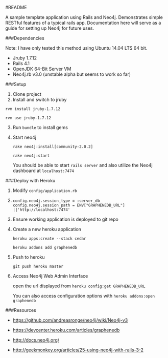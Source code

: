 #README


A sample template application using Rails and Neo4j. Demonstrates simple RESTful features of a typical rails app. 
Documentation here will serve as a guide for setting up Neo4j for future uses.

###Dependencies

Note: I have only tested this method using Ubuntu 14.04 LTS 64 bit.

* Jruby 1.7.12
* Rails 4.1
* OpenJDK 64-Bit Server VM
* Neo4j.rb v3.0 (unstable alpha but seems to work so far)

###Setup
1. Clone project
2. Install and switch to jruby
 
 `rvm install jruby-1.7.12`

 `rvm use jruby-1.7.12`

3. Run `bundle` to install gems
4. Start neo4j

    `rake neo4j:install[community-2.0.2]`

    `rake neo4j:start`
    
    You should be able to start `rails server` and also utilize the Neo4j dashboard at `localhost:7474`

###Deploy with Heroku
1. Modify `config/application.rb`
2. 
	```
	config.neo4j.session_type = :server_db
	config.neo4j.session_path = ENV["GRAPHENEDB_URL"] ||'http://localhost:7474'
	```
	
2. Ensure working application is deployed to git repo
3. Create a new heroku application

	`heroku apps:create --stack cedar`
	
	`heroku addons add graphenedb`
4. Push to heroku

    `git push heroku master`
5. Access Neo4j Web Admin Interface

	open the url displayed from `heroku config:get GRAPHENEDB_URL`

	You can also access configuration options with `heroku addons:open graphenedb`


###Resources

* https://github.com/andreasronge/neo4j/wiki/Neo4j-v3

* https://devcenter.heroku.com/articles/graphenedb

* http://docs.neo4j.org/

* http://geekmonkey.org/articles/25-using-neo4j-with-rails-3-2
